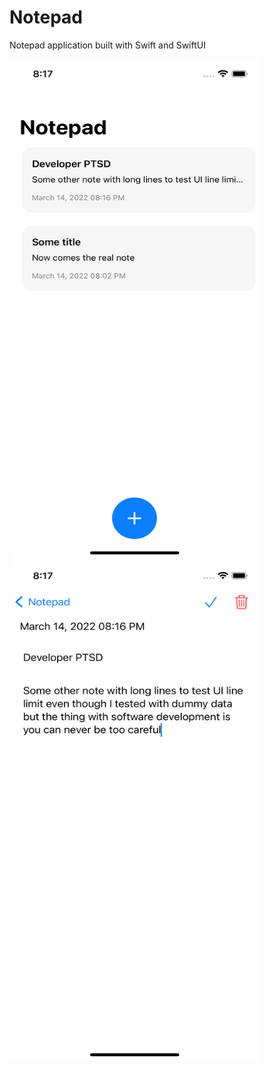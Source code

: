 # Notepad
Notepad application built with Swift and SwiftUI

<img src="https://raw.githubusercontent.com/Crazelu/Notepad/main/assets/notes-view.png" width="400" height="800">
<img src="https://raw.githubusercontent.com/Crazelu/Notepad/main/assets/note-details.png" width="400" height="800">
